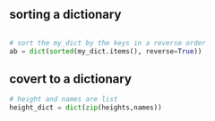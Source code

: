
## sorting a dictionary
```py

# sort the my_dict by the keys in a reverse order
ab = dict(sorted(my_dict.items(), reverse=True))

```

## covert to a dictionary
```py
# height and names are list
height_dict = dict(zip(heights,names))

```


